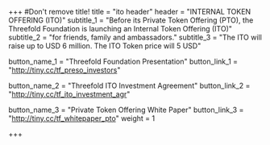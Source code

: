 +++
#Don't remove title!
title = "ito header"
header = "INTERNAL TOKEN OFFERING (ITO)"
subtitle_1 = "Before its Private Token Offering (PTO), the Threefold Foundation is launching an Internal Token Offering (ITO)"
subtitle_2 = "for friends, family and ambassadors."
subtitle_3 = "The ITO will raise up to USD 6 million. The ITO Token price will 5 USD"

button_name_1 = "Threefold Foundation Presentation"
button_link_1 = "http://tiny.cc/tf_preso_investors"

button_name_2 = "Threefold ITO Investment Agreement"
button_link_2 = "http://tiny.cc/tf_ito_investment_agr"

button_name_3 = "Private Token Offering White Paper"
button_link_3 = "http://tiny.cc/tf_whitepaper_pto"
weight = 1

+++
